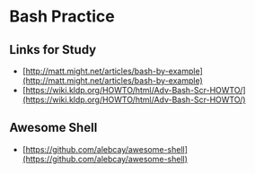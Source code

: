 # Bash Practice

## Links for Study
* [http://matt.might.net/articles/bash-by-example](http://matt.might.net/articles/bash-by-example)
* [https://wiki.kldp.org/HOWTO/html/Adv-Bash-Scr-HOWTO/](https://wiki.kldp.org/HOWTO/html/Adv-Bash-Scr-HOWTO/)


## Awesome Shell
* [https://github.com/alebcay/awesome-shell](https://github.com/alebcay/awesome-shell)

